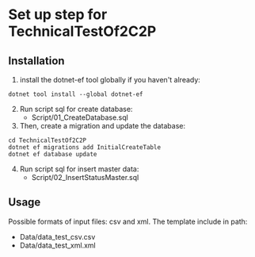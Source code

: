 # Set up step for TechnicalTestOf2C2P
## Installation
1. install the dotnet-ef tool globally if you haven't already:
```
dotnet tool install --global dotnet-ef
```
2. Run script sql for create database:
	- Script/01_CreateDatabase.sql
3. Then, create a migration and update the database:
```
cd TechnicalTestOf2C2P 
dotnet ef migrations add InitialCreateTable
dotnet ef database update
```
4. Run script sql for insert master data:
	- Script/02_InsertStatusMaster.sql

## Usage
Possible formats of input files: csv and xml. The template include in path:
- Data/data_test_csv.csv
- Data/data_test_xml.xml

